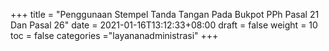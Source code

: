 +++
title = "Penggunaan Stempel Tanda Tangan Pada Bukpot PPh Pasal 21 Dan Pasal 26"
date = 2021-01-16T13:12:33+08:00
draft = false
weight = 10
toc = false
categories ="layananadministrasi"
+++